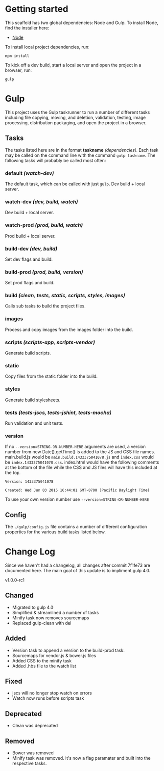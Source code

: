# Getting started

This scaffold has two global dependencies: Node and Gulp. To install Node, find the installer here:

* [Node](https://nodejs.org/)

To install local project dependencies, run:

    npm install

To kick off a dev build, start a local server and open the project in a browser, run:

    gulp


# Gulp

This project uses the Gulp taskrunner to run a number of different tasks including file copying, moving, and deletion,
validation, testing, image processing, distribution packaging, and open the project in a browser.

## Tasks

The tasks listed here are in the format __taskname__ *(dependencies)*. Each task may be called on the command line with the
command `gulp taskname`. The following tasks will probably be called most often:

### default *(watch-dev)*
The default task, which can be called with just `gulp`. Dev build + local server.

### watch-dev *(dev, build, watch)*
Dev build + local server.

### watch-prod *(prod, build, watch)*
Prod build + local server.

### build-dev *(dev, build)*
Set dev flags and build.

### build-prod *(prod, build, version)*
Set prod flags and build.

### build *(clean, tests, static, scripts, styles, images)*
Calls sub tasks to build the project files.

### images
Process and copy images from the images folder into the build.

### scripts *(scripts-app, scripts-vendor)*
Generate build scripts.

### static
Copy files from the static folder into the build.

### styles
Generate build stylesheets.

### tests *(tests-jscs, tests-jshint, tests-mocha)*
Run validation and unit tests.

### version

If no `--version=STRING-OR-NUMBER-HERE` arguments are used, a version number from new Date().getTime() is added
to the JS and CSS file names. main.build.js would be `main.build.1433375041078.js` and `index.css` would be
`index.1433375041078.css`. index.html would have the following comments at the bottom of the file while the CSS
and JS files will have this included at the top.

   `Version: 1433375041078`

   `Created: Wed Jun 03 2015 16:44:01 GMT-0700 (Pacific Daylight Time)`

To use your own version number use `--version=STRING-OR-NUMBER-HERE`

## Config
The `./gulp/config.js` file contains a number of different configuration properties for the various build tasks listed
below.

# Change Log
Since we haven't had a changelog, all changes after commit 7f1fe73 are documented here. The main goal of this update is to impliment gulp 4.0.

v1.0.0-rc1

## Changed
- Migrated to gulp 4.0
- Simplified & streamlined a number of tasks
- Minify task now removes sourcemaps
- Replaced gulp-clean with del


## Added
- Version task to append a version to the build-prod task.
- Sourcemaps for vendor.js & bower.js files
- Added CSS to the minify task
- Added .hbs file to the watch list

## Fixed
- jscs will no longer stop watch on errors
- Watch now runs before scripts task

## Deprecated
- Clean was deprecated

## Removed
- Bower was removed
- Minify task was removed. It's now a flag paramater and built into the respective tasks.
